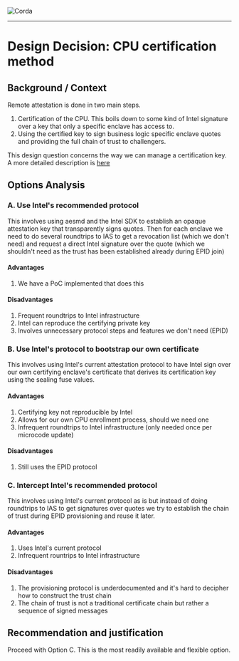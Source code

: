 ![Corda](https://www.corda.net/wp-content/uploads/2016/11/fg005_corda_b.png)

--------------------------------------------
Design Decision: CPU certification method
============================================

## Background / Context

Remote attestation is done in two main steps.
1. Certification of the CPU. This boils down to some kind of Intel signature over a key that only a specific enclave has
   access to.
2. Using the certified key to sign business logic specific enclave quotes and providing the full chain of trust to
   challengers.

This design question concerns the way we can manage a certification key. A more detailed description is
[here](../details/attestation.md)

## Options Analysis

### A. Use Intel's recommended protocol

This involves using aesmd and the Intel SDK to establish an opaque attestation key that transparently signs quotes.
Then for each enclave we need to do several roundtrips to IAS to get a revocation list (which we don't need) and request
a direct Intel signature over the quote (which we shouldn't need as the trust has been established already during EPID
join)

#### Advantages

1. We have a PoC implemented that does this

#### Disadvantages

1. Frequent roundtrips to Intel infrastructure
2. Intel can reproduce the certifying private key
3. Involves unnecessary protocol steps and features we don't need (EPID)

### B. Use Intel's protocol to bootstrap our own certificate

This involves using Intel's current attestation protocol to have Intel sign over our own certifying enclave's
certificate that derives its certification key using the sealing fuse values.

#### Advantages

1. Certifying key not reproducible by Intel
2. Allows for our own CPU enrollment process, should we need one
3. Infrequent roundtrips to Intel infrastructure (only needed once per microcode update)

#### Disadvantages

1. Still uses the EPID protocol

### C. Intercept Intel's recommended protocol

This involves using Intel's current protocol as is but instead of doing roundtrips to IAS to get signatures over quotes
we try to establish the chain of trust during EPID provisioning and reuse it later.

#### Advantages

1. Uses Intel's current protocol
2. Infrequent rountrips to Intel infrastructure

#### Disadvantages

1. The provisioning protocol is underdocumented and it's hard to decipher how to construct the trust chain
2. The chain of trust is not a traditional certificate chain but rather a sequence of signed messages

## Recommendation and justification

Proceed with Option C. This is the most readily available and flexible option.
